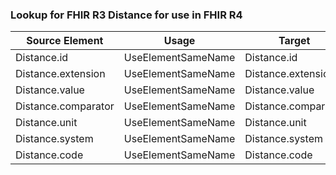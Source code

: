 ### Lookup for FHIR R3 Distance for use in FHIR R4

| Source Element | Usage | Target |
| -------------- | ----- | ------ |
| Distance.id | UseElementSameName | Distance.id |
| Distance.extension | UseElementSameName | Distance.extension |
| Distance.value | UseElementSameName | Distance.value |
| Distance.comparator | UseElementSameName | Distance.comparator |
| Distance.unit | UseElementSameName | Distance.unit |
| Distance.system | UseElementSameName | Distance.system |
| Distance.code | UseElementSameName | Distance.code |
